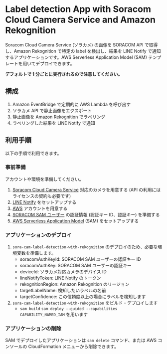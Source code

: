 # Label detection App with Soracom Cloud Camera Service and Amazon Rekognition

Soracom Cloud Camera Service (ソラカメ) の画像を SORACOM API で取得し、Amazon Rekognition で特定の label を検出し、結果を LINE Notify で通知するアプリケーションです。AWS Serverless Application Model (SAM) テンプレートを用いてデプロイできます。

**デフォルトで 1 分ごとに実行されるので注意してください。**

## 構成

1. Amazon EventBridge で定期的に AWS Lambda を呼び出す
2. ソラカメ API で静止画像をエクスポート
3. 静止画像を Amazon Rekognition でラベリング
4. ラベリングした結果を LINE Notify で通知

## 利用手順

以下の手順で利用できます。

### 事前準備

アカウントや環境を準備してください。

1. [Soracom Cloud Camera Service](https://soracom.jp/sora_cam/) 対応のカメラを用意する (API の利用にはライセンスの契約も必要です)
2. [LINE Notify](https://notify-bot.line.me/ja/) をセットアップする
3. [AWS](https://aws.amazon.com/jp/?nc2=h_lg) アカウントを用意する
4. [SORACOM SAM ユーザー](https://users.soracom.io/ja-jp/docs/sam/) の認証情報 (認証キー ID、認証キー) を準備する
5. [AWS Serverless Application Model](https://aws.amazon.com/jp/serverless/sam/) (SAM) をセットアップする

### アプリケーションのデプロイ

1. `sora-cam-label-detection-with-rekognition` のデプロイのため、必要な環境変数を準備します。
   - soracomAuthKeyId: SORACOM SAM ユーザーの認証キー ID
   - soracomAuthKey: SORACOM SAM ユーザーの認証キー
   - deviceId: ソラカメ対応カメラのデバイス ID
   - lineNotifyToken: LINE Notify のトークン
   - rekognitionRegion: Amazon Rekognition のリージョン
   - targetLabelName: 検知したいラベルの名前
   - targetConfidence: この信頼度以上の場合にラベルを検知します
2. `sora-cam-label-detection-with-rekognition` をビルド・デプロイします
   - `sam build` `sam deploy --guided --capabilities CAPABILITY_NAMED_IAM` を用います

### アプリケーションの削除

SAM でデプロイしたアプリケーションは `sam delete` コマンド、または AWS コンソールの CloudFormation メニューから削除できます。